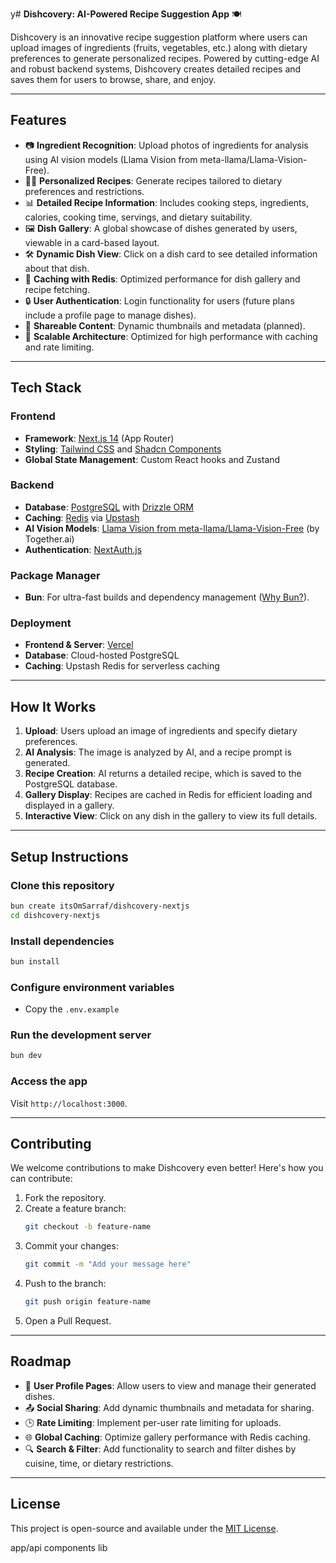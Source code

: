  y# **Dishcovery: AI-Powered Recipe Suggestion App** 🍽️

Dishcovery is an innovative recipe suggestion platform where users can upload images of ingredients (fruits, vegetables, etc.) along with dietary preferences to generate personalized recipes. Powered by cutting-edge AI and robust backend systems, Dishcovery creates detailed recipes and saves them for users to browse, share, and enjoy.

---

## **Features**

- 📷 **Ingredient Recognition**: Upload photos of ingredients for analysis using AI vision models (Llama Vision from meta-llama/Llama-Vision-Free).
- 🧑‍🍳 **Personalized Recipes**: Generate recipes tailored to dietary preferences and restrictions.
- 📊 **Detailed Recipe Information**: Includes cooking steps, ingredients, calories, cooking time, servings, and dietary suitability.
- 🖼️ **Dish Gallery**: A global showcase of dishes generated by users, viewable in a card-based layout.
- 🛠️ **Dynamic Dish View**: Click on a dish card to see detailed information about that dish.
- 🔁 **Caching with Redis**: Optimized performance for dish gallery and recipe fetching.
- 🔒 **User Authentication**: Login functionality for users (future plans include a profile page to manage dishes).
- 🔗 **Shareable Content**: Dynamic thumbnails and metadata (planned).
- 🚀 **Scalable Architecture**: Optimized for high performance with caching and rate limiting.

---

## **Tech Stack**

### **Frontend**

- **Framework**: [Next.js 14](https://nextjs.org/) (App Router)
- **Styling**: [Tailwind CSS](https://tailwindcss.com/) and [Shadcn Components](https://shadcn.dev/)
- **Global State Management**: Custom React hooks and Zustand

### **Backend**

- **Database**: [PostgreSQL](https://www.postgresql.org/) with [Drizzle ORM](https://orm.drizzle.team/)
- **Caching**: [Redis](https://redis.io/) via [Upstash](https://upstash.com/)
- **AI Vision Models**: [Llama Vision from meta-llama/Llama-Vision-Free](https://api.together.xyz/) (by Together.ai)
- **Authentication**: [NextAuth.js](https://next-auth.js.org/)

### **Package Manager**

- **Bun**: For ultra-fast builds and dependency management ([Why Bun?](https://bun.sh/)).

### **Deployment**

- **Frontend & Server**: [Vercel](https://vercel.com/)
- **Database**: Cloud-hosted PostgreSQL
- **Caching**: Upstash Redis for serverless caching

---

## **How It Works**

1. **Upload**: Users upload an image of ingredients and specify dietary preferences.
2. **AI Analysis**: The image is analyzed by AI, and a recipe prompt is generated.
3. **Recipe Creation**: AI returns a detailed recipe, which is saved to the PostgreSQL database.
4. **Gallery Display**: Recipes are cached in Redis for efficient loading and displayed in a gallery.
5. **Interactive View**: Click on any dish in the gallery to view its full details.

---

## **Setup Instructions**

### Clone this repository

```bash
bun create itsOmSarraf/dishcovery-nextjs
cd dishcovery-nextjs
```

### Install dependencies

```bash
bun install
```

### Configure environment variables

- Copy the `.env.example`

### Run the development server

```bash
bun dev
```

### Access the app

Visit `http://localhost:3000`.

---

## **Contributing**

We welcome contributions to make Dishcovery even better! Here's how you can contribute:

1. Fork the repository.
2. Create a feature branch:
   ```bash
   git checkout -b feature-name
   ```
3. Commit your changes:
   ```bash
   git commit -m "Add your message here"
   ```
4. Push to the branch:
   ```bash
   git push origin feature-name
   ```
5. Open a Pull Request.

---

## **Roadmap**

- 🚧 **User Profile Pages**: Allow users to view and manage their generated dishes.
- 📤 **Social Sharing**: Add dynamic thumbnails and metadata for sharing.
- 🕒 **Rate Limiting**: Implement per-user rate limiting for uploads.
- 🌐 **Global Caching**: Optimize gallery performance with Redis caching.
- 🔍 **Search & Filter**: Add functionality to search and filter dishes by cuisine, time, or dietary restrictions.

---

## **License**

This project is open-source and available under the [MIT License](https://opensource.org/licenses/MIT).




app/api
components
lib